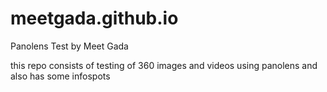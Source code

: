 # meetgada.github.io
Panolens Test
by Meet Gada

this repo consists of testing of 360 images and videos using panolens
and also has some infospots
